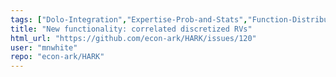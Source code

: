 ```yaml
---
tags: ["Dolo-Integration","Expertise-Prob-and-Stats","Function-Distributions","help-wanted"]
title: "New functionality: correlated discretized RVs"
html_url: "https://github.com/econ-ark/HARK/issues/120"
user: "mnwhite"
repo: "econ-ark/HARK"
---
```


